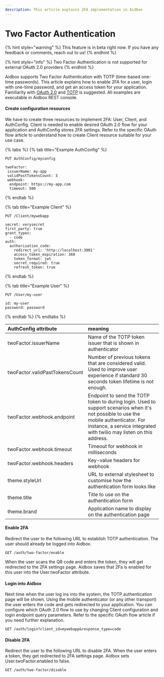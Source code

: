 ```yaml
---
description: This article explains 2FA implementation in Aidbox
---
```


# Two Factor Authentication

{% hint style="warning" %}
This feature is in beta right now. If you have any feedback or comments, reach out to us!
{% endhint %}

{% hint style="info" %}
Two Factor Authentication is not supported for external OAuth 2.0 providers
{% endhint %}

Aidbox supports Two Factor Authentication with TOTP \(time-based one-time passwords\). This article explains how to enable 2FA for a user, login with one-time password, and get an access token for your application. Familiarity with [OAuth 2.0](https://tools.ietf.org/html/rfc6749) and [TOTP](https://tools.ietf.org/html/rfc6238) is suggested. All examples are executable in Aidbox REST console.

#### Create configuration resources

We have to create three resources to implement 2FA: User, Client, and AuthConfig. Client is needed to enable desired OAuth 2.0 flow for your application and AuthConfig stores 2FA settings. Refer to the specific OAuth flow article to understand how to create Client resource suitable for your use case.

{% tabs %}
{% tab title="Example AuthConfig" %}
```
PUT AuthConfig/myconfig

twoFactor:
 issuerName: my-app 
 validPastTokensCount: 3 
 webhook:
  endpoint: https://my-app.com
  timeout: 500
```
{% endtab %}

{% tab title="Example Client" %}
```text
PUT /Client/mywebapp

secret: verysecret
first_party: true
grant_types:
  - code
auth:
  authorization_code:
    redirect_uri: 'http://localhost:3001'
    access_token_expiration: 360
    token_format: jwt
    secret_required: true
    refresh_token: true
```
{% endtab %}

{% tab title="Example User" %}
```
PUT /User/my-user

id: my-user
password: password
```
{% endtab %}
{% endtabs %}

| AuthConfig attribute | meaning |
| :--- | :--- |
| twoFactor.issuerName | Name of the TOTP token issuer that is shown in authenticator |
| twoFactor.validPastTokensCount | Number of previous tokens that are considered valid. Used to improve user experience if standard 30 seconds token lifetime is not enough. |
| twoFactor.webhook.endpoint | Endpoint to send the TOTP token to during login. Used to support scenarios when it's not possible to use the mobile authenticator. For instance, a service integrated with twilio may listen on this address.  |
| twoFactor.webhook.timeout | Timeout for webhook in milliseconds |
| twoFactor.webhook.headers | Key-value headers for webhook |
| theme.styleUrl | URL to external stylesheet to customise how the authentication form looks like |
| theme.title | Title to use on the authentication form |
| theme.brand | Application name to display on the authentication page |

#### Enable 2FA

Redirect the user to the following URL to establish TOTP authentication. The user should already be logged into Aidbox.

```text
GET /auth/two-factor/enable
```

When the user scans the QR code and enters the token, they will get redirected to the 2FA settings page. Aidbox saves that 2Fa is enabled for this user into the User.twoFactor attribute.

#### Login into Aidbox

Next time when the user log ins into the system, the TOTP authentication page will be shown. Using the mobile authenticator \(or any other transport\) the user enters the code and gets redirected to your application. You can configure which OAuth 2.0 flow to use by changing Client configuration and login endpoint query parameters. Refer to the specific OAuth flow article if you need further explanation.

```text
GET /auth/login?client_id=mywebapp&response_type=code
```

#### Disable 2FA

Redirect the user to the following URL to disable 2FA. When the user enters a token, they get redirected to 2FA settings page. Aidbox sets User.twoFactor.enabled to false.

```text
GET /auth/two-factor/disable
```

